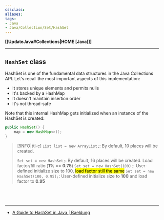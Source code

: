 ```yaml
---
cssclass:
aliases:
tags:
- Java
- Java/Collection/Set/HashSet
---
```

**[[UpdateJava#Collections|HOME [Java]]]**

---
## `HashSet` class
HashSet is one of the fundamental data structures in the Java Collections API. Let's recall the most important aspects of this implementation:
- It stores unique elements and permits nulls
- It's backed by a HashMap
- It doesn't maintain insertion order
- It's not thread-safe

Note that this internal HashMap gets initialized when an instance of the HashSet is created:
```java
public HashSet() {
    map = new HashMap<>();
}
```

>[!INFO|ttl-c]
> `List list = new ArrayList;`: By default, 10 places will be created.
> 
> `Set set = new HashSet;`: By default, 16 places will be created. Load factor/fill ratio (**1%** == **0.75**)
> `Set set = new HashSet(100);`: User-defined initialize size to 100, <mark class="hltr-lightblue">load factor still the same</mark>
> `Set set = new HashSet(100, 0.95);`: User-defined initialize size to **100** and load factor to **0.95**

<br>

# 
---
- [A Guide to HashSet in Java | Baeldung](https://www.baeldung.com/java-hashset)